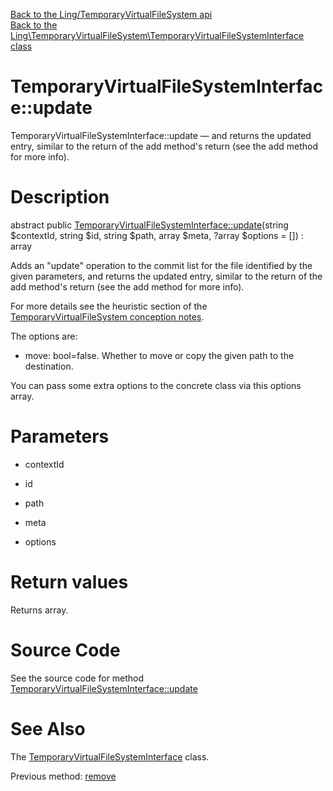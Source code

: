 [Back to the Ling/TemporaryVirtualFileSystem api](https://github.com/lingtalfi/TemporaryVirtualFileSystem/blob/master/doc/api/Ling/TemporaryVirtualFileSystem.md)<br>
[Back to the Ling\TemporaryVirtualFileSystem\TemporaryVirtualFileSystemInterface class](https://github.com/lingtalfi/TemporaryVirtualFileSystem/blob/master/doc/api/Ling/TemporaryVirtualFileSystem/TemporaryVirtualFileSystemInterface.md)


TemporaryVirtualFileSystemInterface::update
================



TemporaryVirtualFileSystemInterface::update — and returns the updated entry, similar to the return of the add method's return (see the add method for more info).




Description
================


abstract public [TemporaryVirtualFileSystemInterface::update](https://github.com/lingtalfi/TemporaryVirtualFileSystem/blob/master/doc/api/Ling/TemporaryVirtualFileSystem/TemporaryVirtualFileSystemInterface/update.md)(string $contextId, string $id, string $path, array $meta, ?array $options = []) : array




Adds an "update" operation to the commit list for the file identified by the given parameters,
and returns the updated entry, similar to the return of the add method's return (see the add method for more info).

For more details see the heuristic section of the [TemporaryVirtualFileSystem conception notes](https://github.com/lingtalfi/TemporaryVirtualFileSystem/blob/master/doc/pages/conception-notes.md).

The options are:
-  move: bool=false. Whether to move or copy the given path to the destination.

You can pass some extra options to the concrete class via this options array.




Parameters
================


- contextId

    

- id

    

- path

    

- meta

    

- options

    


Return values
================

Returns array.








Source Code
===========
See the source code for method [TemporaryVirtualFileSystemInterface::update](https://github.com/lingtalfi/TemporaryVirtualFileSystem/blob/master/TemporaryVirtualFileSystemInterface.php#L134-L134)


See Also
================

The [TemporaryVirtualFileSystemInterface](https://github.com/lingtalfi/TemporaryVirtualFileSystem/blob/master/doc/api/Ling/TemporaryVirtualFileSystem/TemporaryVirtualFileSystemInterface.md) class.

Previous method: [remove](https://github.com/lingtalfi/TemporaryVirtualFileSystem/blob/master/doc/api/Ling/TemporaryVirtualFileSystem/TemporaryVirtualFileSystemInterface/remove.md)<br>

